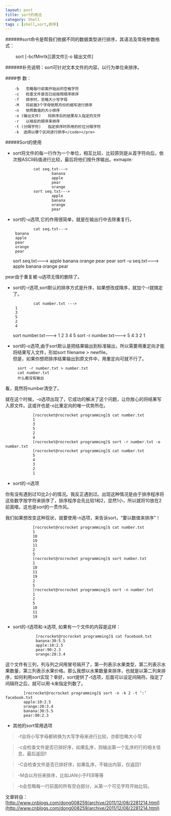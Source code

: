 ```yaml
---
layout: post
title: sort的用法
category: Shell
tags : [shell,sort,排序]
---
```



######sort命令是帮我们依据不同的数据类型进行排序，其语法及常用参数格式：

　　	sort [-bcfMnrtk][源文件][-o 输出文件]

######补充说明：sort可针对文本文件的内容，以行为单位来排序。

####参    数：

        -b   忽略每行前面开始出的空格字符
        -c   检查文件是否已经按照顺序排序
        -f   排序时，忽略大小写字母
        -M   将前面3个字母依照月份的缩写进行排序
        -n   依照数值的大小排序
        -o (输出文件)   将排序后的结果存入指定的文件
        -r   以相反的顺序来排序
        -t (分隔字符)   指定排序时所用的栏位分隔字符
        -k  选择以哪个区间进行排序</code></pre>



#####Sort的使用

+  sort将文件的每一行作为一个单位，相互比较，比较原则是从首字符向后，依次按ASCII码值进行比较，最后将他们按升序输出。exmaple:

                cat seq.txt--->
                		banana
                		apple
                		pear
                		orange
                sort seq.txt--->
                		apple
                		banana
                		orange
                		pear

+  sort的-u选项,它的作用很简单，就是在输出行中去除重复行。

                cat seq.txt--->
		banana
		apple
		pear
		orange
		pear
	sort seq.txt--->
		apple
		banana
		orange
		pear
		pear
	sort -u seq.txt--->
		apple
		banana
		orange
		pear

pear由于重复被-u选项无情的删除了。

+  sort的-r选项,sort默认的排序方式是升序，如果想改成降序，就加个-r就搞定了。

                cat number.txt --->
		1
		3
		5
		2
		4
	sort number.txt--->
		1
		2
		3
		4
		5
	sort -r number.txt--->
		5
		4
		3
		2
		1

+ sort的-o选项,由于sort默认是把结果输出到标准输出，所以需要用重定向才能将结果写入文件，形如sort filename > newfile。<br>
但是，如果你想把排序结果输出到原文件中，用重定向可就不行了。

		sort -r number.txt > number.txt
		cat number.txt
		什么都没有输出

看，竟然将number清空了。

就在这个时候，-o选项出现了，它成功的解决了这个问题，让你放心的将结果写入原文件。这或许也是-o比重定向的唯一优势所在。

                [rocrocket@rocrocket programming]$ cat number.txt
                1
                3
                5
                2
                4
                [rocrocket@rocrocket programming]$ sort -r number.txt -o number.txt
                [rocrocket@rocrocket programming]$ cat number.txt
                5
                4
                3
                2
                1

+ sort的-n选项

你有没有遇到过10比2小的情况。我反正遇到过。出现这种情况是由于排序程序将这些数字按字符来排序了，排序程序会先比较1和2，显然1小，所以就将10放在2前面喽。这也是sort的一贯作风。

我们如果想改变这种现状，就要使用-n选项，来告诉sort，“要以数值来排序”！

                [rocrocket@rocrocket programming]$ cat number.txt
                1
                10
                19
                11
                2
                5
                [rocrocket@rocrocket programming]$ sort number.txt
                1
                10
                11
                19
                2
                5
                [rocrocket@rocrocket programming]$ sort -n number.txt
                1
                2
                5
                10
                11
                19

+ sort的-t选项和-k选项,       如果有一个文件的内容是这样：

                [rocrocket@rocrocket programming]$ cat facebook.txt
                banana:30:5.5
                apple:10:2.5
                pear:90:2.3
                orange:20:3.4

这个文件有三列，列与列之间用冒号隔开了，第一列表示水果类型，第二列表示水果数量，第三列表示水果价格。那么我想以水果数量来排序，也就是以第二列来排序，如何利用sort实现？幸好，sort提供了-t选项，后面可以设定间隔符。指定了间隔符之后，就可以用-k来指定列数了。

            [rocrocket@rocrocket programming]$ sort -n -k 2 -t ‘:’ facebook.txt
            apple:10:2.5
            orange:20:3.4
            banana:30:5.5
            pear:90:2.3


+ 其他的sort常用选项

> -f会将小写字母都转换为大写字母来进行比较，亦即忽略大小写

> -c会检查文件是否已排好序，如果乱序，则输出第一个乱序的行的相关信息，最后返回1

> -C会检查文件是否已排好序，如果乱序，不输出内容，仅返回1

> -M会以月份来排序，比如JAN小于FEB等等

> -b会忽略每一行前面的所有空白部分，从第一个可见字符开始比较。

文章转自：[http://www.cnblogs.com/dong008259/archive/2011/12/08/2281214.html](http://www.cnblogs.com/dong008259/archive/2011/12/08/2281214.html)
